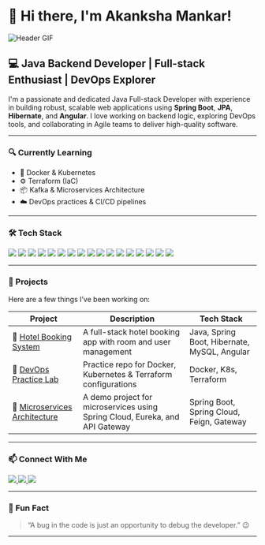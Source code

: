 # 👋 Hi there, I'm Akanksha Mankar!

![Header GIF](https://user-images.githubusercontent.com/18350557/176309783-0785949b-9127-417c-8b55-ab5a4333674e.gif)

## 💻 Java Backend Developer | Full-stack Enthusiast | DevOps Explorer

I'm a passionate and dedicated Java Full-stack Developer with experience in building robust, scalable web applications using **Spring Boot**, **JPA**, **Hibernate**, and **Angular**. I love working on backend logic, exploring DevOps tools, and collaborating in Agile teams to deliver high-quality software.

---

### 🔍 Currently Learning

- 🐳 Docker & Kubernetes
- ⚙️ Terraform (IaC)
- 📦 Kafka & Microservices Architecture
- ☁️ DevOps practices & CI/CD pipelines

---

### 🛠️ Tech Stack

<p align="left">
  <img src="https://img.shields.io/badge/Java-%23FF9800.svg?&style=for-the-badge&logo=java&logoColor=white" />
  <img src="https://img.shields.io/badge/Spring%20Boot-%236DB33F.svg?&style=for-the-badge&logo=spring-boot&logoColor=white" />
  <img src="https://img.shields.io/badge/Hibernate-%23568BC5.svg?&style=for-the-badge&logo=hibernate&logoColor=white" />
  <img src="https://img.shields.io/badge/Microservices-%23000000.svg?&style=for-the-badge&logo=microservices&logoColor=white" />
  <img src="https://img.shields.io/badge/Kafka-%23000000.svg?&style=for-the-badge&logo=apache-kafka&logoColor=white" />
  <img src="https://img.shields.io/badge/Docker-%230db7ed.svg?&style=for-the-badge&logo=docker&logoColor=white" />
  <img src="https://img.shields.io/badge/Kubernetes-%23326CE5.svg?&style=for-the-badge&logo=kubernetes&logoColor=white" />
  <img src="https://img.shields.io/badge/Terraform-%235835CC.svg?&style=for-the-badge&logo=terraform&logoColor=white" />
  <img src="https://img.shields.io/badge/MySQL-%234479A1.svg?&style=for-the-badge&logo=mysql&logoColor=white" />
  <img src="https://img.shields.io/badge/Postman-%23FF6C37.svg?&style=for-the-badge&logo=postman&logoColor=white" />
  <img src="https://img.shields.io/badge/Swagger-%2385EA2D.svg?&style=for-the-badge&logo=swagger&logoColor=white" />
  <img src="https://img.shields.io/badge/Maven-%23C71A36.svg?&style=for-the-badge&logo=apache-maven&logoColor=white" />
  <img src="https://img.shields.io/badge/HTML5-%23E34F26.svg?&style=for-the-badge&logo=html5&logoColor=white" />
  <img src="https://img.shields.io/badge/CSS3-%231572B6.svg?&style=for-the-badge&logo=css3&logoColor=white" />
  <img src="https://img.shields.io/badge/JSP-%23FFC837.svg?&style=for-the-badge&logo=jsp&logoColor=white" />
  <img src="https://img.shields.io/badge/JavaScript-%23F7DF1E.svg?&style=for-the-badge&logo=javascript&logoColor=black" />
  <img src="https://img.shields.io/badge/React-%2361DAFB.svg?&style=for-the-badge&logo=react&logoColor=white" />
</p>

---

### 🧪 Projects

Here are a few things I’ve been working on:

| Project | Description | Tech Stack |
|--------|-------------|------------|
| 🔗 [Hotel Booking System](https://github.com/Aquamankar/hotel-booking) | A full-stack hotel booking app with room and user management | Java, Spring Boot, Hibernate, MySQL, Angular |
| 🔗 [DevOps Practice Lab](https://github.com/Aquamankar/DockerLectures) | Practice repo for Docker, Kubernetes & Terraform configurations | Docker, K8s, Terraform |
| 🔗 [Microservices Architecture](https://github.com/Aquamankar/microservices-sample) | A demo project for microservices using Spring Cloud, Eureka, and API Gateway | Spring Boot, Spring Cloud, Feign, Gateway |

---

### 📫 Connect With Me

<p align="left">
  <a href="mailto:imakankshamnkr@gmail.com">
    <img src="https://img.shields.io/badge/Gmail-%23D14836.svg?&style=for-the-badge&logo=gmail&logoColor=white" />
  </a>
  <a href="https://github.com/Aquamankar" target="_blank">
    <img src="https://img.shields.io/badge/GitHub-%23121011.svg?&style=for-the-badge&logo=github&logoColor=white" />
  </a>
  <a href="https://www.linkedin.com/in/akanksha-mankar" target="_blank">
    <img src="https://img.shields.io/badge/LinkedIn-%230077B5.svg?&style=for-the-badge&logo=linkedin&logoColor=white" />
  </a>
</p>

---

### 💬 Fun Fact

> “A bug in the code is just an opportunity to debug the developer.” 😉

---

